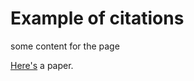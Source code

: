 # Example of citations

some content for the page

[Here's](https://doi.org/10.1371/journal.pcbi.1007296) a paper.